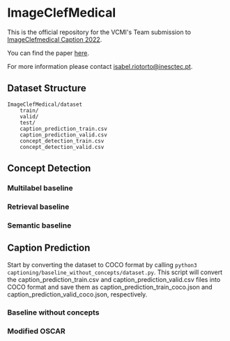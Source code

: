 # ImageClefMedical

This is the official repository for the VCMI's Team submission to [ImageClefmedical Caption 2022](https://www.imageclef.org/2022/medical/caption).

You can find the paper [here](http://ceur-ws.org/Vol-3180/paper-116.pdf).

For more information please contact isabel.riotorto@inesctec.pt.

## Dataset Structure

```
ImageClefMedical/dataset
    train/
    valid/
    test/
    caption_prediction_train.csv
    caption_prediction_valid.csv
    concept_detection_train.csv
    concept_detection_valid.csv
```    

## Concept Detection

### Multilabel baseline

### Retrieval baseline

### Semantic baseline


## Caption Prediction

Start by converting the dataset to COCO format by calling ```
python3 captioning/baseline_without_concepts/dataset.py ```. This script will convert the caption_prediction_train.csv and caption_prediction_valid.csv files into COCO format and save them as caption_prediction_train_coco.json and caption_prediction_valid_coco.json, respectively.


### Baseline without concepts

### Modified OSCAR




